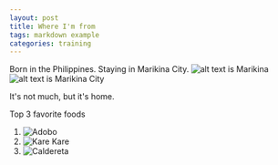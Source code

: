 ```yaml
---
layout: post
title: Where I'm from
tags: markdown example
categories: training
---
```


Born in the Philippines. Staying in Marikina City.
![alt text is Marikina](https://upload.wikimedia.org/wikipedia/commons/thumb/a/a2/Marikina_city_center_%28Sumulong_Highway_corner_Shoe_ave.%2C_Marikina%29%282017-08-20%29.jpg/640px-Marikina_city_center_%28Sumulong_Highway_corner_Shoe_ave.%2C_Marikina%29%282017-08-20%29.jpg)
![alt text is Marikina City](https://upload.wikimedia.org/wikipedia/commons/thumb/b/b2/Marikina_city_arch.jpg/640px-Marikina_city_arch.jpg)

It's not much, but it's home.

Top 3 favorite foods
1. ![Adobo](https://upload.wikimedia.org/wikipedia/commons/thumb/3/38/Chicken_adobo.jpg/640px-Chicken_adobo.jpg)
2. ![Kare Kare](https://upload.wikimedia.org/wikipedia/commons/thumb/e/e2/Oxtail_kare-kare_1.JPG/640px-Oxtail_kare-kare_1.JPG)
3. ![Caldereta](https://upload.wikimedia.org/wikipedia/commons/thumb/4/43/Kaldereta_2.jpg/640px-Kaldereta_2.jpg)
